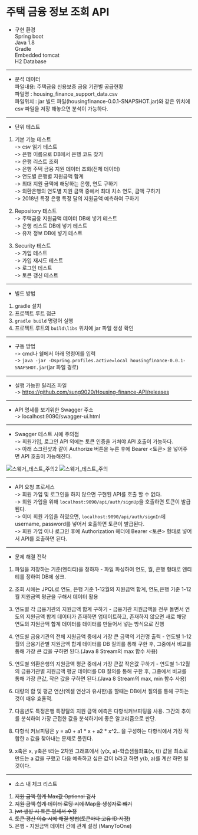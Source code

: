 # 주택 금융 정보 조회 API  


- 구현 환경  
Spring boot  
Java 1.8  
Gradle  
Embedded tomcat  
H2 Database  

--- 

- 분석 데이터  
파일내용: 주택금융 신용보증 금융 기관별 공급현황  
파일명 : housing_finance_support_data.csv  
파일위치 : jar 빌드 파일(housingfinance-0.0.1-SNAPSHOT.jar)와 같은 위치에 csv 파일을 저장 해놓으면 분석이 가능하다.   

---

- 단위 테스트  
1. 기본 기능 테스트  
-> csv 읽기 테스트  
-> 은행 이름으로 DB에서 은행 코드 찾기  
-> 은행 리스트 조회  
-> 은행 주택 금융 지원 데이터 조회(전체 데이터)  
-> 연도별 은행별 지원금액 합계  
-> 최대 지원 금액에 해당하는 은행, 연도 구하기  
-> 외환은행의 연도별 지원 금액 중에서 최대 치소 연도, 금액 구하기  
-> 2018년 특정 은행 특정 달의 지원금액 예측하여 구하기  

2. Repository 테스트  
-> 주택금융 지원금액 데이터 DB에 넣기 테스트  
-> 은행 리스트 DB에 넣기 테스트  
-> 유저 정보 DB에 넣기 테스트  


3. Security 테스트  
-> 가입 테스트  
-> 가입 재시도 테스트  
-> 로그인 테스트  
-> 토큰 갱신 테스트  

---  

- 빌드 방법  
1. gradle 설치  
2. 프로젝트 루트 접근  
3. `gradle build` 명령어 실행  
4. 프로젝트 루트의 `build\libs` 위치에 jar 파일 생성 확인  

---  

- 구동 방법  
-> cmd나 쉘에서 아래 명령어를 입력  
-> `java -jar -Dspring.profiles.active=local housingfinance-0.0.1-SNAPSHOT.jar`(jar 파일 경로)  

---  

- 실행 가능한 릴리즈 파일  
-> https://github.com/sung9020/Housing-finance-API/releases  

---  

- API 명세를 보기위한 Swagger 주소  
-> localhost:9090/swagger-ui.html   

---  

- Swagger 테스트 시에 주의점  
-> 회원가입, 로그인 API 외에는 토큰 인증을 거쳐야 API 호출이 가능하다.  
-> 아래 스크린샷과 같이 Authorize 버튼을 누른 후에 Bearer <토큰> 을 넣어주면 API 호출이 가능해진다.  

![스웨거_테스트_주의2](https://user-images.githubusercontent.com/38482334/55668519-52e3ff80-58a6-11e9-9978-86185282aac2.JPG)
![스웨거_테스트_주의](https://user-images.githubusercontent.com/38482334/55641662-642afe80-5809-11e9-99e0-cb57e8937cfe.JPG)  

---  

- API 요청 프로세스  
-> 회원 가입 및 로그인을 하지 않으면 구현된 API를 호출 할 수 없다.  
-> 회원 가입을 위해 `localhost:9090/api/auth/signUp`을 호출하면 토큰이 발급된다.  
-> 이미 회원 가입을 하였으면, `localhost:9090/api/auth/signIn`에 username, password를 넣어서 호출하면 토큰이 발급된다.  
-> 회원 가입 이나 로그인 후에 Authorization 헤더에 Bearer <토큰> 형태로 넣어서 API를 호출하면 된다.  

---  

- 문제 해결 전략   
1. 파일을 저장하는 기준(엔티티)을 정하자 - 파일 파싱하여 연도, 월, 은행 형태로 엔티티를 정하여 DB에 싱크.  

2. 조회 시에는 JPQL로 연도, 은행 기준 1-12월의 지원금액 합계, 연도,은행 기준 1-12월 지원금액 평균을 구해서 데이터 활용   

3. 연도별 각 금융기관의 지원금액 합계 구하기 - 금융기관 지원금액을 전부 돌면서 연도의 지원금액 합계 데이터가 존재하면 업데이트하고, 존재하지 않으면 새로 해당 연도의 지원금액 합계 데이터를 데이터를 만들어서 넣는 방식으로 진행   

4. 연도별 금융기관의 전체 지원금액 중에서 가장 큰 금액의 기관명 출력 - 연도별 1-12월의 금융기관별 지원금액 합계 데이터를 DB 질의를 통해 구한 후, 그중에서 비교를 통해 가장 큰 값을 구하면 된다.(Java 8 Stream의 max 함수 사용)   

5. 연도별 외환은행의 지원금액 평균 중에서 가장 큰값 작은값 구하기 - 연도별 1-12월의 금융기관별 지원금액 평균 데이터를 DB 질의를 통해 구한 후, 그중에서 비교를 통해 가장 큰값, 작은 값을 구하면 된다.(Java 8 Stream의 max, min 함수 사용)   
 
6. 대량의 합 및 평균 연산(엑셀 연산과 유사한)을 할때는 DB에서 질의를 통해 구하는 것이 매우 효율적.  

7. 다음년도 특정은행 특정달의 지원 금액 예측은 다항식커브피팅을 사용. 그간의 추이를 분석하여 가장 근접한 값을 분석하기에 좋은 알고리즘으로 판단.  

8. 다항식 커브피팅은 y = a0 + a1 * x + a2 * x^2.. 을 구성하는 다항식에서 가장 적합한 a 값을 찾아내는 문제로 풀린다.  

9. x축은 x, y축은 t라는 2차원 그래프에서 (y(x, a)-학습샘플좌표(x, t)) 값을 최소로 만드는 a 값을 구했고 다음 예측하고 싶은 값이 b라고 하면 y(b, a)를 계산 하면 될 것이다.  

---

- 소스 내 체크 리스트  
1. ~~지원 금액 합계 Max값 Optional 검사~~  
2. ~~지원 금액 합계 데이터 로딩 시에 Map을 생성자로 뺴기~~  
3. ~~jwt 생성 시 토큰 명세서 수정~~  
4. ~~토큰 갱신 이슈 시에 해결 방법(토큰마다 고유 ID 지정)~~  
5. 은행 - 지원금액 데이터 간에 관계 설정  (ManyToOne)
